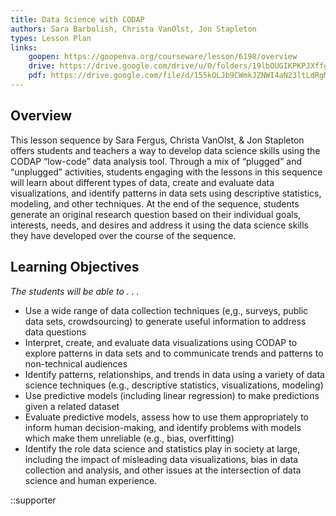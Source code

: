 ```yaml
---
title: Data Science with CODAP
authors: Sara Barbolish, Christa VanOlst, Jon Stapleton
types: Lesson Plan
links:
    goopen: https://goopenva.org/courseware/lesson/6198/overview
    drive: https://drive.google.com/drive/u/0/folders/19lbOUGIKPKPJXffgMZEed6yo9piDykKw
    pdf: https://drive.google.com/file/d/155kOLJb9CWmkJZNWI4aN23ltLdRgMJqN/view?usp=drive_link
---
```


## Overview

This lesson sequence by Sara Fergus, Christa VanOlst, & Jon Stapleton offers students and teachers a way to develop data science skills using the CODAP “low-code” data analysis tool. Through a mix of “plugged” and “unplugged” activities, students engaging with the lessons in this sequence will learn about different types of data, create and evaluate data visualizations, and identify patterns in data sets using descriptive statistics, modeling, and other techniques. At the end of the sequence, students generate an original research question based on their individual goals, interests, needs, and desires and address it using the data science skills they have developed over the course of the sequence.

## Learning Objectives

*The students will be able to . . .*

* Use a wide range of data collection techniques (e,g., surveys, public data sets, crowdsourcing) to generate useful information to address data questions
* Interpret, create, and evaluate data visualizations using CODAP to explore patterns in data sets and to communicate trends and patterns to non-technical audiences
* Identify patterns, relationships, and trends in data using a variety of data science techniques (e.g., descriptive statistics, visualizations, modeling)
* Use predictive models (including linear regression) to make predictions given a related dataset
* Evaluate predictive models, assess how to use them appropriately to inform human decision-making, and identify problems with models which make them unreliable (e.g., bias, overfitting)
* Identify the role data science and statistics play in society at large, including the impact of misleading data visualizations, bias in data collection and analysis, and other issues at the intersection of data science and human experience.

::supporter